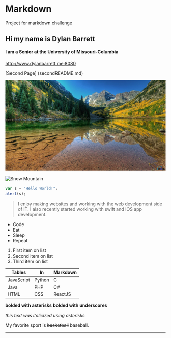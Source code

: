# Markdown
Project for markdown challenge

## Hi my name is Dylan Barrett

#### I am a Senior at the University of Missouri-Columbia

<http://www.dylanbarrett.me:8080>

[Second Page] (secondREADME.md)

![Colorado](colorado.jpg)

![Snow Mountain](https://upload.wikimedia.org/wikipedia/commons/thumb/6/6e/Monasterio_Khor_Virap%2C_Armenia%2C_2016-10-01%2C_DD_25.jpg/1280px-Monasterio_Khor_Virap%2C_Armenia%2C_2016-10-01%2C_DD_25.jpg)

```javascript
var s = "Hello World!";
alert(s);
```

>I enjoy making websites and working with the web development side of IT.
>I also recently started working with swift and IOS app development.

* Code 
* Eat
* Sleep 
* Repeat

1. First item on list
2. Second item on list
3. Third item on list

| Tables | In | Markdown |
|--------|----|----------|
|JavaScript |Python| C |
|Java| PHP|C#|
|HTML|CSS|ReactJS|

__bolded with asterisks__
__bolded with underscores__

*this text was italicized using asterisks*

My favorite sport is ~~basketball~~ baseball.

---